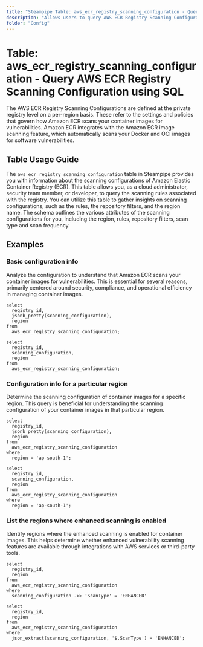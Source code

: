 ```yaml
---
title: "Steampipe Table: aws_ecr_registry_scanning_configuration - Query AWS ECR Registry Scanning Configuration using SQL"
description: "Allows users to query AWS ECR Registry Scanning Configuration at the private registry level on a per-region basis."
folder: "Config"
---
```


# Table: aws_ecr_registry_scanning_configuration - Query AWS ECR Registry Scanning Configuration using SQL

The AWS ECR Registry Scanning Configurations are defined at the private registry level on a per-region basis. These refer to the settings and policies that govern how Amazon ECR scans your container images for vulnerabilities. Amazon ECR integrates with the Amazon ECR image scanning feature, which automatically scans your Docker and OCI images for software vulnerabilities.

## Table Usage Guide

The `aws_ecr_registry_scanning_configuration` table in Steampipe provides you with information about the scanning configurations of Amazon Elastic Container Registry (ECR). This table allows you, as a cloud administrator, security team member, or developer, to query the scanning rules associated with the registry. You can utilize this table to gather insights on scanning configurations, such as the rules, the repository filters, and the region name. The schema outlines the various attributes of the scanning configurations for you, including the region, rules, repository filters, scan type and scan frequency.

## Examples

### Basic configuration info
Analyze the configuration to understand that Amazon ECR scans your container images for vulnerabilities. This is essential for several reasons, primarily centered around security, compliance, and operational efficiency in managing container images.

```sql+postgres
select
  registry_id,
  jsonb_pretty(scanning_configuration),
  region
from
  aws_ecr_registry_scanning_configuration;
```

```sql+sqlite
select
  registry_id,
  scanning_configuration,
  region
from
  aws_ecr_registry_scanning_configuration;
```

### Configuration info for a particular region
Determine the scanning configuration of container images for a specific region. This query is beneficial for understanding the scanning configuration of your container images in that particular region.

```sql+postgres
select
  registry_id,
  jsonb_pretty(scanning_configuration),
  region
from
  aws_ecr_registry_scanning_configuration
where
  region = 'ap-south-1';
```

```sql+sqlite
select
  registry_id,
  scanning_configuration,
  region
from
  aws_ecr_registry_scanning_configuration
where
  region = 'ap-south-1';
```


### List the regions where enhanced scanning is enabled
Identify regions where the enhanced scanning is enabled for container images. This helps determine whether enhanced vulnerability scanning features are available through integrations with AWS services or third-party tools.

```sql+postgres
select
  registry_id,
  region
from
  aws_ecr_registry_scanning_configuration
where
  scanning_configuration ->> 'ScanType' = 'ENHANCED'
```

```sql+sqlite
select
  registry_id,
  region
from
  aws_ecr_registry_scanning_configuration
where
  json_extract(scanning_configuration, '$.ScanType') = 'ENHANCED';
```
